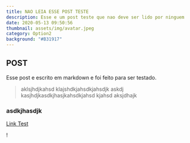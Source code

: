 ```yaml
---
title: NAO LEIA ESSE POST TESTE
description: Esse e um post teste que nao deve ser lido por ninguem
date: 2020-05-13 09:50:56
thumbnail: assets/img/avatar.jpeg
category: Option2
background: "#B31917"
---
```

## POST
Esse post e escrito em markdown e foi feito para ser testado.

> aklsjhdjkahsd klajshdkjahsdkjahsdjk askdj
> kasjhdjkasdkjhasjkahsdkjahsd
kjahsd
aksjdhajk
### asdkjhasdjk
[Link Test](https://renanzerablogsten.netlify.app)

!